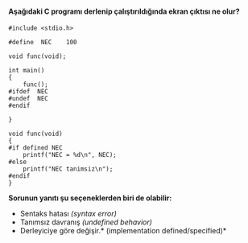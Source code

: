 #### Aşağıdaki C programı derlenip çalıştırıldığında ekran çıktısı ne olur?

```
#include <stdio.h>

#define  NEC	100

void func(void);

int main()
{
	func();
#ifdef  NEC
#undef  NEC
#endif

}

void func(void)
{
#if defined NEC
	printf("NEC = %d\n", NEC);
#else
	printf("NEC tanimsiz\n");
#endif
}
```

**Sorunun yanıtı şu seçeneklerden biri de olabilir:**
+ Sentaks hatası *(syntax error)*
+ Tanımsız davranış *(undefined behavior)*
+ Derleyiciye göre değişir.* (implementation defined/specified)*

